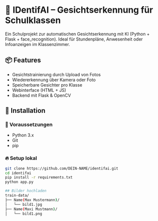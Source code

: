 # 🧠 IDentifAI – Gesichtserkennung für Schulklassen

Ein Schulprojekt zur automatischen Gesichtserkennung mit KI (Python + Flask + face_recognition). Ideal für Stundenpläne, Anwesenheit oder Infoanzeigen im Klassenzimmer.

## 📦 Features

- Gesichtstrainierung durch Upload von Fotos
- Wiedererkennung über Kamera oder Foto
- Speicherbare Gesichter pro Klasse
- Webinterface (HTML + JS)
- Backend mit Flask & OpenCV

## 🚀 Installation

### 🔧 Voraussetzungen

- Python 3.x
- Git
- pip

### 🔥 Setup lokal

```bash
git clone https://github.com/DEIN-NAME/identifai.git
cd identifai
pip install -r requirements.txt
python app.py

## Bilder hochladen
train-data/
├── Name(Max Mustermann)/
│   └── bild1.jpg
├── Name(Maxi Mustmann)/
│   └── bild1.png

```
